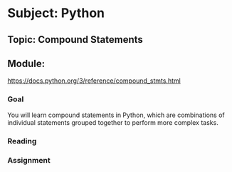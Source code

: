 
# Subject: Python
## Topic: Compound Statements 
## Module: 
<https://docs.python.org/3/reference/compound_stmts.html>


### Goal
You will learn compound statements in Python, which are combinations of individual statements grouped together to perform more complex tasks. 

### Reading 

### Assignment
